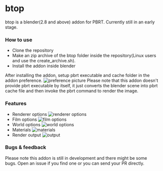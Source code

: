 # btop

btop is a blender(2.8 and above) addon for PBRT.
Currently still in an early stage.

### How to use

  - Clone the repository
  - Make an zip archive of the btop folder inside the repository(Linux users and use the create_archive.sh).
  - Install the addon inside blender

After installing the addon, setup pbrt executable and cache folder in the addon preference.
![preference picture](https://github.com/joeyskeys/btop/tree/master/resources/preference.png)
Please note that this addon doesn't provide pbrt executable by itself, it just converts the blender scene into pbrt cache file and then invoke the pbrt command to render the image.

### Features
  - Renderer options
  ![renderer options](https://github.com/joeyskeys/btop/tree/master/resources/renderer_option.png)
  - Film options
  ![film options](https://github.com/joeyskeys/btop/tree/master/resources/film_option.png)
  - World options
  ![world options](https://github.com/joeyskeys/btop/tree/master/resources/world_option.png)
  - Materials
  ![materials](https://github.com/joeyskeys/btop/tree/master/resources/material.png)
  - Render output
  ![output](https://github.com/joeyskeys/btop/tree/master/resources/output.png)

### Bugs & feedback
Please note this addon is still in development and there might be some bugs. Open an issue if you find one or you can send your PR directly.